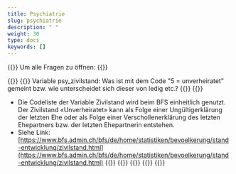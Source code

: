 ```yaml
---
title: Psychiatrie 
slug: psychiatrie
description: " "
weight: 30
type: docs
keywords: []
---
```


{{<faqBlock>}}
Um alle Fragen zu öffnen: {{<collapsibleGroupCommand groupId="psychiatrie">}}

{{<numberedList>}}
{{<listItem>}}
Variable psy_zivilstand: Was ist mit dem Code "5 = unverheiratet" gemeint bzw. wie unterscheidet sich dieser von ledig etc.?
{{<collapsibleBlock groupId="psychiatrie">}}
{{<markdown>}}
- Die Codeliste der Variable Zivilstand wird beim BFS einheitlich genutzt. Der Zivilstand «Unverheiratet» kann als Folge einer Ungültigerklärung der letzten Ehe oder als Folge einer Verschollenerklärung des letzten Ehepartners bzw. der letzten Ehepartnerin entstehen.
- Siehe Link: [https://www.bfs.admin.ch/bfs/de/home/statistiken/bevoelkerung/stand-entwicklung/zivilstand.html](https://www.bfs.admin.ch/bfs/de/home/statistiken/bevoelkerung/stand-entwicklung/zivilstand.html)
{{</markdown>}}
{{</collapsibleBlock>}}
{{</listItem>}}
{{</numberedList>}}
{{</faqBlock>}}